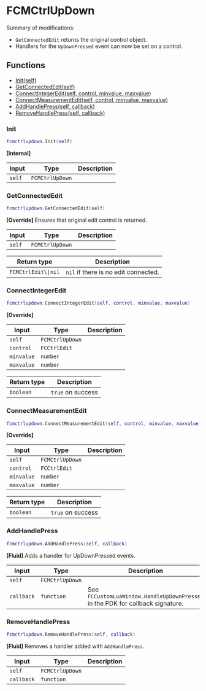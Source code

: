 # FCMCtrlUpDown

Summary of modifications:
- `GetConnectedEdit` returns the original control object.
- Handlers for the `UpDownPressed` event can now be set on a control.

## Functions

- [Init(self)](#init)
- [GetConnectedEdit(self)](#getconnectededit)
- [ConnectIntegerEdit(self, control, minvalue, maxvalue)](#connectintegeredit)
- [ConnectMeasurementEdit(self, control, minvalue, maxvalue)](#connectmeasurementedit)
- [AddHandlePress(self, callback)](#addhandlepress)
- [RemoveHandlePress(self, callback)](#removehandlepress)

### Init

```lua
fcmctrlupdown.Init(self)
```

**[Internal]**

| Input | Type | Description |
| ----- | ---- | ----------- |
| `self` | `FCMCtrlUpDown` |  |

### GetConnectedEdit

```lua
fcmctrlupdown.GetConnectedEdit(self)
```

**[Override]**
Ensures that original edit control is returned.

| Input | Type | Description |
| ----- | ---- | ----------- |
| `self` | `FCMCtrlUpDown` |  |

| Return type | Description |
| ----------- | ----------- |
| `FCMCtrlEdit\\|nil` | `nil` if there is no edit connected. |

### ConnectIntegerEdit

```lua
fcmctrlupdown.ConnectIntegerEdit(self, control, minvalue, maxvalue)
```

**[Override]**

| Input | Type | Description |
| ----- | ---- | ----------- |
| `self` | `FCMCtrlUpDown` |  |
| `control` | `FCCtrlEdit` |  |
| `minvalue` | `number` |  |
| `maxvalue` | `number` |  |

| Return type | Description |
| ----------- | ----------- |
| `boolean` | `true` on success |

### ConnectMeasurementEdit

```lua
fcmctrlupdown.ConnectMeasurementEdit(self, control, minvalue, maxvalue)
```

**[Override]**

| Input | Type | Description |
| ----- | ---- | ----------- |
| `self` | `FCMCtrlUpDown` |  |
| `control` | `FCCtrlEdit` |  |
| `minvalue` | `number` |  |
| `maxvalue` | `number` |  |

| Return type | Description |
| ----------- | ----------- |
| `boolean` | `true` on success |

### AddHandlePress

```lua
fcmctrlupdown.AddHandlePress(self, callback)
```

**[Fluid]**
Adds a handler for UpDownPressed events.

| Input | Type | Description |
| ----- | ---- | ----------- |
| `self` | `FCMCtrlUpDown` |  |
| `callback` | `function` | See `FCCustomLuaWindow.HandleUpDownPressed` in the PDK for callback signature. |

### RemoveHandlePress

```lua
fcmctrlupdown.RemoveHandlePress(self, callback)
```

**[Fluid]**
Removes a handler added with `AddHandlePress`.

| Input | Type | Description |
| ----- | ---- | ----------- |
| `self` | `FCMCtrlUpDown` |  |
| `callback` | `function` |  |
